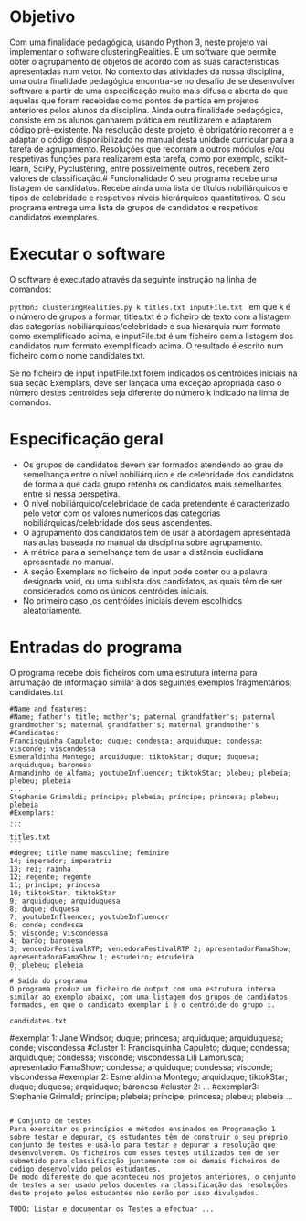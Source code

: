 # Objetivo
Com uma finalidade pedagógica, usando Python 3, neste projeto vai implementar o software clusteringRealities. É um software que permite obter o agrupamento de objetos de acordo com as suas características apresentadas num vetor.
No contexto das atividades da nossa disciplina, uma outra finalidade pedagógica encontra-se no desafio de se desenvolver software a partir de uma especificação muito mais difusa e aberta do que aquelas que foram recebidas como pontos de partida em projetos anteriores pelos alunos da disciplina.
Ainda outra finalidade pedagógica, consiste em os alunos ganharem prática em reutilizarem e adaptarem código pré-existente. Na resolução deste projeto, é obrigatório recorrer a e adaptar o código disponibilizado no manual desta unidade curricular para a tarefa de agrupamento. Resoluções que recorram a outros módulos e/ou respetivas funções para realizarem esta tarefa, como por exemplo, scikit-learn, SciPy, Pyclustering, entre possivelmente outros, recebem zero valores de classificação.# Funcionalidade
O seu programa recebe uma listagem de candidatos. Recebe ainda uma lista de títulos nobiliárquicos e tipos de celebridade e respetivos níveis hierárquicos quantitativos.
O seu programa entrega uma lista de grupos de candidatos e respetivos candidatos exemplares.

# Executar o software
O software é executado através da seguinte instrução na linha de comandos:

```python3 clusteringRealities.py k titles.txt inputFile.txt ```
em que k é o número de grupos a formar, titles.txt é o ficheiro de texto com a listagem das categorias nobiliárquicas/celebridade e sua hierarquia num formato como exemplificado acima, e inputFile.txt é um ficheiro com a listagem dos candidatos num formato exemplificado acima. O resultado é escrito num ficheiro com o nome candidates.txt.

Se no ficheiro de input inputFile.txt forem indicados os centróides iniciais na sua seção Exemplars, deve ser lançada uma exceção apropriada caso o número destes centróides seja diferente do número k indicado na linha de comandos.

# Especificação geral
 - Os grupos de candidatos devem ser formados atendendo ao grau de semelhança entre o nível nobiliárquico e de celebridade dos candidatos de forma a que cada grupo retenha os candidatos mais semelhantes entre si nessa perspetiva.
 - O nível nobiliárquico/celebridade de cada pretendente é caracterizado pelo vetor com os valores numéricos das categorias nobiliárquicas/celebridade dos seus ascendentes.
 - O agrupamento dos candidatos tem de usar a abordagem apresentada nas aulas baseada no manual da disciplina sobre agrupamento.
 - A métrica para a semelhança tem de usar a distância euclidiana apresentada no manual.
 - A seção Exemplars no ficheiro de input pode conter ou a palavra designada void, ou uma sublista dos candidatos, as quais têm de ser considerados como os únicos centróides iniciais.
 - No primeiro caso ,os centróides iniciais devem escolhidos aleatoriamente.

# Entradas do programa
O programa recebe dois ficheiros com uma estrutura interna para arrumação de informação similar à dos seguintes exemplos fragmentários:
candidates.txt
````
#Name and features:
#Name; father's title; mother's; paternal grandfather's; paternal grandmother's; maternal grandfather's; maternal grandmother's #Candidates:
Francisquinha Capuleto; duque; condessa; arquiduque; condessa; visconde; viscondessa
Esmeraldinha Montego; arquiduque; tiktokStar; duque; duquesa; arquiduque; baronesa
Armandinho de Alfama; youtubeInfluencer; tiktokStar; plebeu; plebeia; plebeu; plebeia
...
Stephanie Grimaldi; príncipe; plebeia; príncipe; princesa; plebeu; plebeia
#Exemplars:
...
```
titles.txt
```
#degree; title name masculine; feminine
14; imperador; imperatriz
13; rei; rainha
12; regente; regente
11; príncipe; princesa
10; tiktokStar; tiktokStar
9; arquiduque; arquiduquesa
8; duque; duquesa
7; youtubeInfluencer; youtubeInfluencer
6; conde; condessa
5; visconde; viscondessa
4; barão; baronesa
3; vencedorFestivalRTP; vencedoraFestivalRTP 2; apresentadorFamaShow; apresentadoraFamaShow 1; escudeiro; escudeira
0; plebeu; plebeia
```
# Saída do programa
O programa produz um ficheiro de output com uma estrutura interna similar ao exemplo abaixo, com uma listagem dos grupos de candidatos formados, em que o candidato exemplar i é o centróide do grupo i.

candidates.txt
````
#exemplar 1:
Jane Windsor; duque; princesa; arquiduque; arquiduquesa; conde; viscondessa
#cluster 1:
Francisquinha Capuleto; duque; condessa; arquiduque; condessa; visconde; viscondessa
Lili Lambrusca; apresentadorFamaShow; condessa; arquiduque; condessa; visconde; viscondessa
#exemplar 2:
Esmeraldinha Montego; arquiduque; tiktokStar; duque; duquesa; arquiduque; baronesa
#cluster 2:
...
#exemplar3:
Stephanie Grimaldi; príncipe; plebeia; príncipe; princesa; plebeu; plebeia
...
```

# Conjunto de testes
Para exercitar os princípios e métodos ensinados em Programação 1 sobre testar e depurar, os estudantes têm de construir o seu próprio conjunto de testes e usá-lo para testar e depurar a resolução que desenvolverem. Os ficheiros com esses testes utilizados tem de ser submetido para classificação juntamente com os demais ficheiros de código desenvolvido pelos estudantes.
De modo diferente do que aconteceu nos projetos anteriores, o conjunto de testes a ser usado pelos docentes na classificação das resoluções deste projeto pelos estudantes não serão por isso divulgados.

TODO: Listar e documentar os Testes a efectuar ...